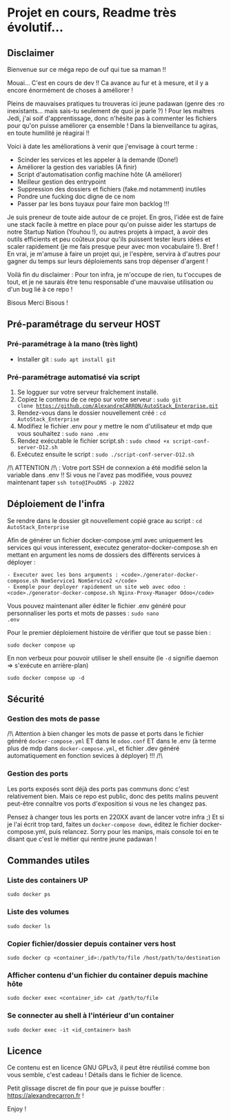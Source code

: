 # Projet en cours, Readme très évolutif...

## Disclaimer

Bienvenue sur ce méga repo de ouf qui tue sa maman !!

Mouai... C'est en cours de dev !! Ca avance au fur et à mesure, et il y a encore énormément de choses à améliorer !

Pleins de mauvaises pratiques tu trouveras ici jeune padawan (genre des :ro inexistants... mais sais-tu seulement de quoi je parle ?) ! Pour les maîtres Jedi, j'ai soif d'apprentissage, donc n'hésite pas à commenter les fichiers pour qu'on puisse améliorer ça ensemble ! Dans la bienveillance tu agiras, en toute humilité je réagirai !!

Voici à date les améliorations à venir que j'envisage à court terme : 
- Scinder les services et les appeler à la demande (Done!)
- Améliorer la gestion des variables (A finir)
- Script d'automatisation config machine hôte (A améliorer)
- Meilleur gestion des entrypoint
- Suppression des dossiers et fichiers (fake.md notamment) inutiles
- Pondre une fucking doc digne de ce nom
- Passer par les bons tuyaux pour faire mon backlog !!!

Je suis preneur de toute aide autour de ce projet. En gros, l'idée est de faire une stack facile à mettre en place pour qu'on puisse aider les startups de notre Startup Nation (Youhou !), ou autres projets à impact, à avoir des outils efficients et peu coûteux pour qu'ils puissent tester leurs idées et scaler rapidement (je me fais presque peur avec mon vocabulaire !). Bref ! En vrai, je m'amuse à faire un projet qui, je l'espère, servira à d'autres pour gagner du temps sur leurs déploiements sans trop dépenser d'argent !

Voilà fin du disclaimer : Pour ton infra, je m'occupe de rien, tu t'occupes de tout, et je ne saurais être tenu responsable d'une mauvaise utilisation ou d'un bug lié à ce repo !

Bisous Merci Bisous !

## Pré-paramétrage du serveur HOST

### Pré-paramétrage à la mano (très light)

- Installer git : `sudo apt install git`

### Pré-paramétrage automatisé via script

1. Se logguer sur votre serveur fraîchement installé.
2. Copiez le contenu de ce repo sur votre serveur : <code>sudo git clone https://github.com/AlexandreCARRON/AutoStack_Enterprise.git</code>
3. Rendez-vous dans le dossier nouvellement créé : <code>cd AutoStack_Enterprise</code>
4. Modifiez le fichier .env pour y mettre le nom d'utilisateur et mdp que vous souhaitez : <code>sudo nano .env</code>
5. Rendez exécutable le fichier script.sh : `sudo chmod +x script-conf-server-D12.sh`
6. Exécutez ensuite le script : `sudo ./script-conf-server-D12.sh`

  /!\ ATTENTION /!\ : Votre port SSH de connexion a été modifié selon la variable dans .env !! Si vous ne l'avez pas modifiée, vous pouvez maintenant taper <code>ssh toto@IPouDNS -p 22022</code>

## Déploiement de l'infra

Se rendre dans le dossier git nouvellement copié grace au script : `cd AutoStack_Enterprise`

Afin de générer un fichier docker-compose.yml avec uniquement les services qui vous interessent, executez generator-docker-compose.sh en mettant en argument les noms de dossiers des différents services à déployer : 

    - Executer avec les bons arguments : <code>./generator-docker-compose.sh NomService1 NomService2 </code>
    - Exemple pour deployer rapidement un site web avec odoo : <code>./generator-docker-compose.sh Nginx-Proxy-Manager Odoo</code>

Vous pouvez maintenant aller éditer le fichier .env généré pour personnaliser les ports et mots de passes : <code>sudo nano .env</code>

Pour le premier déploiement histoire de vérifier que tout se passe bien : 

`sudo docker compose up`

En non verbeux pour pouvoir utiliser le shell ensuite (le `-d` signifie daemon => s'exécute en arrière-plan)

`sudo docker compose up -d`

## Sécurité

### Gestion des mots de passe

/!\ Attention à bien changer les mots de passe et ports dans le fichier généré `docker-compose.yml` ET dans le `odoo.conf` ET dans le .env (à terme plus de mdp dans `docker-compose.yml`, et fichier .dev généré automatiquement en fonction sevices à déployer) !!! /!\

### Gestion des ports

Les ports exposés sont déjà des ports pas communs donc c'est relativement bien. 
Mais ce repo est public, donc des petits malins peuvent peut-être connaître vos ports d'exposition si vous ne les changez pas. 

Pensez à changer tous les ports en 220XX avant de lancer votre infra ;) Et si je l'ai écrit trop tard, faites un `docker-compose down`, éditez le fichier docker-compose.yml, puis relancez. Sorry pour les manips, mais console toi en te disant que c'est le métier qui rentre jeune padawan !

## Commandes utiles

### Liste des containers UP
`sudo docker ps`

### Liste des volumes
`sudo docker ls`

### Copier fichier/dossier depuis container vers host
`sudo docker cp <container_id>:/path/to/file /host/path/to/destination`

### Afficher contenu d'un fichier du container depuis machine hôte
`sudo docker exec <container_id> cat /path/to/file`

### Se connecter au shell à l'intérieur d'un container
`sudo docker exec -it <id_container> bash`

## Licence

Ce contenu est en licence GNU GPLv3, il peut être réutilisé comme bon vous semble, c'est cadeau ! Détails dans le fichier de licence.

Petit glissage discret de fin pour que je puisse bouffer :  https://alexandrecarron.fr ! 

Enjoy !
